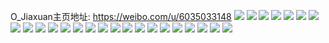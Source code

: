 O_Jiaxuan主页地址: https://weibo.com/u/6035033148 
![](https://wx4.sinaimg.cn/mw2000/006AqnOkgy1h95dg5qw8cj30ul17l4a2.jpg) 
![](https://wx4.sinaimg.cn/mw2000/006AqnOkgy1h941snyy5lj30k00zkjsl.jpg) 
![](https://wx4.sinaimg.cn/mw2000/006AqnOkgy1h8tk2mkvo7j30xx21ijyv.jpg) 
![](https://wx4.sinaimg.cn/mw2000/006AqnOkgy1h8t2qhihkzj30u01hc7hk.jpg) 
![](https://wx4.sinaimg.cn/mw2000/006AqnOkgy1h8sqtra3tej30u014078j.jpg) 
![](https://wx4.sinaimg.cn/mw2000/006AqnOkgy1h8rlfen9ahj30k00zkdhd.jpg) 
![](https://wx4.sinaimg.cn/mw2000/006AqnOkgy1h8gginh7mlj30u01t010w.jpg) 
![](https://wx4.sinaimg.cn/mw2000/006AqnOkgy1h8bzx65p5zj32c0340kjl.jpg) 
![](https://wx4.sinaimg.cn/mw2000/006AqnOkgy1h71h758ekrj30zg1batoc.jpg) 
![](https://wx4.sinaimg.cn/mw2000/006AqnOkgy1h6qk59f2zaj32c032zb2b.jpg) 
![](https://wx4.sinaimg.cn/mw2000/006AqnOkgy1h6qk55s00vj32c0340u0x.jpg) 
![](https://wx4.sinaimg.cn/mw2000/006AqnOkgy1h6qk5cmradj31sc2dskjm.jpg) 
![](https://wx4.sinaimg.cn/mw2000/006AqnOkgy1h6qk5fzsjhj32c0340u10.jpg) 
![](https://wx4.sinaimg.cn/mw2000/006AqnOkgy1h6qk5i03j9j31sc2dsb29.jpg) 
![](https://wx4.sinaimg.cn/mw2000/006AqnOkgy1h6kdhrruj1j30u00u0q9d.jpg) 
![](https://wx4.sinaimg.cn/mw2000/006AqnOkgy1h6kdht0l7jj30u0140100.jpg) 
![](https://wx4.sinaimg.cn/mw2000/006AqnOkgy1h6eit0qelfj30u01407h8.jpg) 
![](https://wx4.sinaimg.cn/mw2000/006AqnOkgy1h6bdumwfqbj30u0140tih.jpg) 
![](https://wx4.sinaimg.cn/mw2000/006AqnOkgy1h6bduigqq8j30u01407cs.jpg) 
![](https://wx4.sinaimg.cn/mw2000/006AqnOkgy1h6bdud7j6qj30u00ty78j.jpg) 
![](https://wx4.sinaimg.cn/mw2000/006AqnOkgy1h6bdulm87pj30u0140n50.jpg) 
![](https://wx4.sinaimg.cn/mw2000/006AqnOkgy1h6bduplfjaj30u0140gta.jpg) 
![](https://wx4.sinaimg.cn/mw2000/006AqnOkgy1h61r2t8i1tj30u0140wl9.jpg) 
![](https://wx4.sinaimg.cn/mw2000/006AqnOkgy1h61r2rv52lj30u0140q83.jpg) 
![](https://wx4.sinaimg.cn/mw2000/006AqnOkly1h5x5408wqhj30u014076f.jpg) 
